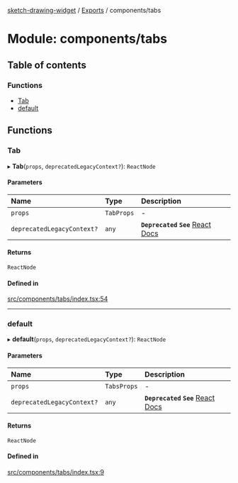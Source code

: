 [sketch-drawing-widget](../README.md) / [Exports](../modules.md) / components/tabs

# Module: components/tabs

## Table of contents

### Functions

- [Tab](components_tabs.md#tab)
- [default](components_tabs.md#default)

## Functions

### Tab

▸ **Tab**(`props`, `deprecatedLegacyContext?`): `ReactNode`

#### Parameters

| Name                       | Type       | Description                                                                                                                           |
| :------------------------- | :--------- | :------------------------------------------------------------------------------------------------------------------------------------ |
| `props`                    | `TabProps` | -                                                                                                                                     |
| `deprecatedLegacyContext?` | `any`      | **`Deprecated`** **`See`** [React Docs](https://legacy.reactjs.org/docs/legacy-context.html#referencing-context-in-lifecycle-methods) |

#### Returns

`ReactNode`

#### Defined in

[src/components/tabs/index.tsx:54](https://github.com/miksrv/sketch-drawing-widget/blob/05a5c65ac52878acf28f48ea54a925a1b67bf73f/src/components/tabs/index.tsx#L54)

---

### default

▸ **default**(`props`, `deprecatedLegacyContext?`): `ReactNode`

#### Parameters

| Name                       | Type        | Description                                                                                                                           |
| :------------------------- | :---------- | :------------------------------------------------------------------------------------------------------------------------------------ |
| `props`                    | `TabsProps` | -                                                                                                                                     |
| `deprecatedLegacyContext?` | `any`       | **`Deprecated`** **`See`** [React Docs](https://legacy.reactjs.org/docs/legacy-context.html#referencing-context-in-lifecycle-methods) |

#### Returns

`ReactNode`

#### Defined in

[src/components/tabs/index.tsx:9](https://github.com/miksrv/sketch-drawing-widget/blob/05a5c65ac52878acf28f48ea54a925a1b67bf73f/src/components/tabs/index.tsx#L9)
